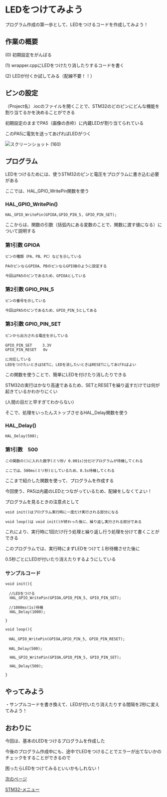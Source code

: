 # LEDをつけてみよう

プログラム作成の第一歩として、LEDをつけるコードを作成してみよう！

## 作業の概要

(0) 初期設定をがんばる

(1) wrapper.cppにLEDをつけたり消したりするコードを書く

(2) LEDが付くか試してみる（配線不要！！）


## ピンの設定

（Project名）.iocのファイルを開くことで、STM32のどのピンにどんな機能を割り当てるかを決めることができる

初期設定のままでPA5（画像の赤枠）に内蔵LEDが割り当てられている

このPA5に電気を送ってあげればLEDがつく

![スクリーンショット (160)](https://github.com/user-attachments/assets/8650d92c-2c73-452e-a482-27a4e811d7fb)

## プログラム

LEDをつけるためには、使うSTM32のピンと電圧をプログラムに書き込む必要がある

ここでは、HAL_GPIO_WritePin関数を使う

### HAL_GPIO_WritePin()
```
HAL_GPIO_WritePin(GPIOA,GPIO_PIN_5, GPIO_PIN_SET);
```

ここからは、関数の引数（括弧内にある変数のことで、関数に渡す値になる）について説明する

### 第1引数 GPIOA
```
ピンの種類（PA、PB、PC）などを示している

PAのピンならGPIOA、PBのピンならGPIOBのように設定する

今回はPA5のピンであるため、GPIOAとしている
```
### 第2引数 GPIO_PIN_5
```
ピンの番号を示している

今回はPA5のピンであるため、GPIO_PIN_5としてある
```
### 第3引数 GPIO_PIN_SET
```
ピンから出力される電圧を示している

GPIO_PIN_SET　   3.3V
GPIO_PIN_RESET   0v

に対応している
LEDをつけたいときはSETに、LEDを消したいときはRESETにしてあげればよい
```
この関数を使うことで、簡単にLEDを付けたり消したりできる

STM32の実行はかなり高速であるため、SETとRESETを繰り返すだけでは何が起きているかわかりにくい

(人間の目だと早すぎてわからない）


そこで、処理をいったんストップさせるHAL_Delay関数を使う

### HAL_Delay()
```
HAL_Delay(500);
```

### 第1引数　500
```
この関数の()に入れた数字(ミリ秒/ 0.001s)分だけプログラムが待機してくれる

ここでは、500ms(ミリ秒)としているため、0.5s待機してくれる
```
ここまで紹介した関数を使って、プログラムを作成する

今回使う、PA5は内蔵のLEDとつながっているため、配線をしなくてよい！

プログラムを見るときの注意点として
```
void init()はプログラム実行時に一度だけ実行される部分になる

void loop()は void init()が終わった後に、繰り返し実行される部分である
```

これにより、実行時に1回だけ行う処理と繰り返し行う処理を分けて書くことができる

このプログラムでは、実行時にまずLEDをつけて１秒待機させた後に

0.5秒ごとにLEDが付いたり消えたりするようにしている

### サンプルコード
```
void init(){

　//LEDをつける
  HAL_GPIO_WritePin(GPIOA,GPIO_PIN_5, GPIO_PIN_SET);

　//1000ms(1s)待機
  HAL_Delay(1000);

}

void loop(){

　HAL_GPIO_WritePin(GPIOA,GPIO_PIN_5, GPIO_PIN_RESET);

　HAL_Delay(500);

  HAL_GPIO_WritePin(GPIOA,GPIO_PIN_5, GPIO_PIN_SET);

  HAL_Delay(500);

}
```
## やってみよう

・サンプルコードを書き換えて、LEDが付いたり消えたりする間隔を2秒に変えてみよう！

## おわりに

今回は、基本のLEDをつけるプログラムを作成した

今後のプログラム作成中にも、途中でLEDをつけることでエラーが出てないかのチェックをすることができるので

困ったらLEDをつけてみるといいかもしれない！

[次のページ](12_シリアル通信.md)

[STM32-メニュー](index.md)

